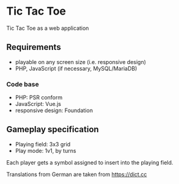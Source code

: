 # Tic Tac Toe

Tic Tac Toe as a web application

## Requirements

- playable on any screen size (i.e. responsive design)
- PHP, JavaScript (if necessary, MySQL/MariaDB)

### Code base

- PHP: PSR conform
- JavaScript: Vue.js
- responsive design: Foundation

## Gameplay specification

- Playing field: 3x3 grid
- Play mode: 1v1, by turns

Each player gets a symbol assigned to insert into the playing field.

Translations from German are taken from https://dict.cc
